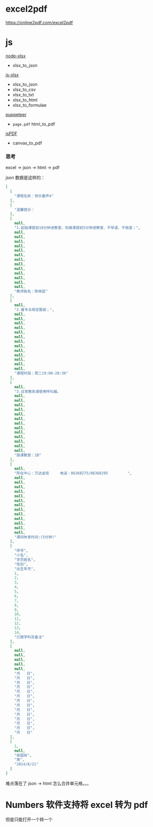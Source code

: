 # excel2pdf

https://online2pdf.com/excel2pdf

# js

[node-xlsx](https://github.com/mgcrea/node-xlsx)

  * xlsx_to_json

[js-xlsx](https://github.com/SheetJS/js-xlsx)

  * xlsx_to_json
  * xlsx_to_csv
  * xlsx_to_txt
  * xlsx_to_html
  * xlsx_to_formulae

[puppeteer](https://github.com/GoogleChrome/puppeteer)

  * `page.pdf` html_to_pdf

[jsPDF](https://github.com/MrRio/jsPDF)

  * canvas_to_pdf

### 思考

excel -> json -> html -> pdf

json 数据是这样的：

``` json
[
  [
    "课程名称：快乐童声4"
  ],
  [
    "温馨提示：                                                                   "
  ],
  [
    null,
    "1.起始课提前10分钟进教室，衔接课提前5分钟进教室、不早退、不拖堂；",
    null,
    null,
    null,
    null,
    null,
    null,
    null,
    null,
    null,
    null,
    null,
    null,
    null,
    "教师姓名：陈继芸"
  ],
  [
    null,
    "2.着专业规定服装；",
    null,
    null,
    null,
    null,
    null,
    null,
    null,
    null,
    null,
    null,
    null,
    null,
    null,
    "课程时段：周二19:00-20:30"
  ],
  [
    null,
    "3.日常教务请使用呼叫器。                                                            ",
    null,
    null,
    null,
    null,
    null,
    null,
    null,
    null,
    null,
    null,
    null,
    null,
    null,
    "授课教室：2B"
  ],
  [
    null,
    "所在中心：万达金街     电话：86368275/86368295         ",
    null,
    null,
    null,
    null,
    null,
    null,
    null,
    null,
    null,
    null,
    null,
    null,
    null,
    "课间休息时间:(5分钟)"
  ],
  [
    "序号",
    "小名",
    "学员姓名",
    "性别",
    "出生年月",
    1,
    2,
    3,
    4,
    5,
    6,
    7,
    8,
    9,
    10,
    11,
    12,
    13,
    14,
    "已报学科及备注"
  ],
  [
    null,
    null,
    null,
    null,
    null,
    "月   日",
    "月   日",
    "月   日",
    "月   日",
    "月   日",
    "月   日",
    "月   日",
    "月   日",
    "月   日",
    "月   日",
    "月   日",
    "月   日",
    "月   日",
    "月   日"
  ],
  [
    1,
    null,
    "徐国祯",
    "男",
    "2014/8/21"
  ]
]
```

难点落在了 json -> html 怎么合并单元格。。。

# Numbers 软件支持将 excel 转为 pdf

但是只能打开一个转一个

